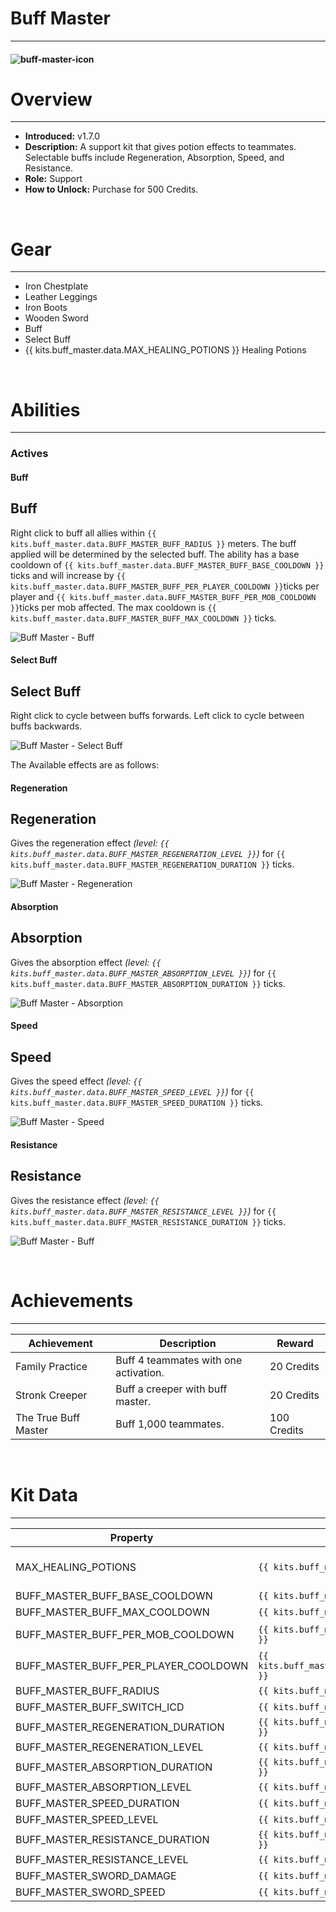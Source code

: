 
# Buff Master

***

#### ![buff-master-icon](../assets/icons/buff-master-icon.jpg)

# Overview
***
- **Introduced:** v1.7.0
- **Description:** A support kit that gives potion effects to teammates. Selectable buffs include Regeneration, Absorption, Speed, and Resistance.
- **Role:** Support
- **How to Unlock:** Purchase for 500 Credits.

<br />  

# Gear
***
- Iron Chestplate
- Leather Leggings
- Iron Boots
- Wooden Sword
- Buff
- Select Buff
- {{ kits.buff_master.data.MAX_HEALING_POTIONS }} Healing Potions

<br />  

# Abilities
***
### Actives
<!-- tabs:start -->
#### **Buff**
## Buff
Right click to buff all allies within `{{ kits.buff_master.data.BUFF_MASTER_BUFF_RADIUS }}` meters. The buff applied will be determined by the selected buff. The ability has a base cooldown of `{{ kits.buff_master.data.BUFF_MASTER_BUFF_BASE_COOLDOWN }}` ticks and will increase by `{{ kits.buff_master.data.BUFF_MASTER_BUFF_PER_PLAYER_COOLDOWN }}`ticks per player and `{{ kits.buff_master.data.BUFF_MASTER_BUFF_PER_MOB_COOLDOWN }}`ticks per mob affected. The max cooldown is `{{ kits.buff_master.data.BUFF_MASTER_BUFF_MAX_COOLDOWN }}` ticks.

![Buff Master - Buff](../assets/kits/buff_master/Buff%20Master%20-%20Absorption.gif)

#### **Select Buff**
## Select Buff
Right click to cycle between buffs forwards. Left click to cycle between buffs backwards.

![Buff Master - Select Buff](../assets/kits/buff_master/Buff%20Master%20-%20Select%20Effect.gif)

The Available effects are as follows: 

<!-- tabs:start -->
#### **Regeneration**
## Regeneration
Gives the regeneration effect *(level: `{{ kits.buff_master.data.BUFF_MASTER_REGENERATION_LEVEL }}`)* for `{{ kits.buff_master.data.BUFF_MASTER_REGENERATION_DURATION }}` ticks.

![Buff Master - Regeneration](../assets/kits/buff_master/Buff%20Master%20-%20Regeneration.gif)

#### **Absorption**
## Absorption
Gives the absorption effect *(level: `{{ kits.buff_master.data.BUFF_MASTER_ABSORPTION_LEVEL }}`)* for `{{ kits.buff_master.data.BUFF_MASTER_ABSORPTION_DURATION }}` ticks.

![Buff Master - Absorption](../assets/kits/buff_master/Buff%20Master%20-%20Absorption.gif)

#### **Speed**
## Speed
Gives the speed effect *(level: `{{ kits.buff_master.data.BUFF_MASTER_SPEED_LEVEL }}`)* for `{{ kits.buff_master.data.BUFF_MASTER_SPEED_DURATION }}` ticks.

![Buff Master - Speed](../assets/kits/buff_master/Buff%20Master%20-%20Speed.gif)

#### **Resistance**
## Resistance
Gives the resistance effect *(level: `{{ kits.buff_master.data.BUFF_MASTER_RESISTANCE_LEVEL }}`)* for `{{ kits.buff_master.data.BUFF_MASTER_RESISTANCE_DURATION }}` ticks.

![Buff Master - Buff](../assets/kits/buff_master/Buff%20Master%20-%20Resistance.gif)
<!-- tabs:end -->

<!-- tabs:end -->
<br /> 

# Achievements
***

| Achievement | Description | Reward |
| ----------- | ----------- | ------ |
| Family Practice | Buff 4 teammates with one activation. | 20 Credits |
| Stronk Creeper | Buff a creeper with buff master. | 20 Credits |
| The True Buff Master | Buff 1,000 teammates. | 100 Credits |

<br />  

# Kit Data
***

| Property | Value | Description |
|----------|-------|-------------|
| MAX_HEALING_POTIONS | `{{ kits.buff_master.data.MAX_HEALING_POTIONS }}`  | {{ kitDataSharedDescriptions.MAX_HEALING_POTIONS }} |
| BUFF_MASTER_BUFF_BASE_COOLDOWN | `{{ kits.buff_master.data.BUFF_MASTER_BUFF_BASE_COOLDOWN }}` | The base cooldown, in ticks, of the Buff ability. |
| BUFF_MASTER_BUFF_MAX_COOLDOWN | `{{ kits.buff_master.data.BUFF_MASTER_BUFF_MAX_COOLDOWN }}` | The max cooldown, in ticks, of the Buff ability. |
| BUFF_MASTER_BUFF_PER_MOB_COOLDOWN | `{{ kits.buff_master.data.BUFF_MASTER_BUFF_PER_MOB_COOLDOWN }}` | The cooldown per mob affected, in ticks, added to the base cooldown. |
| BUFF_MASTER_BUFF_PER_PLAYER_COOLDOWN | `{{ kits.buff_master.data.BUFF_MASTER_BUFF_PER_PLAYER_COOLDOWN }}` | The cooldown per player affected, in ticks, added to the base cooldown. |
| BUFF_MASTER_BUFF_RADIUS | `{{ kits.buff_master.data.BUFF_MASTER_BUFF_RADIUS }}` | The radius of the Buff ability. |
| BUFF_MASTER_BUFF_SWITCH_ICD | `{{ kits.buff_master.data.BUFF_MASTER_BUFF_SWITCH_ICD }}` | The cooldown, in ticks, for switching effects. |
| BUFF_MASTER_REGENERATION_DURATION | `{{ kits.buff_master.data.BUFF_MASTER_REGENERATION_DURATION }}` | The duration of the regeneration effect. |
| BUFF_MASTER_REGENERATION_LEVEL | `{{ kits.buff_master.data.BUFF_MASTER_REGENERATION_LEVEL }}` | The level of the regeneration effect. |
| BUFF_MASTER_ABSORPTION_DURATION | `{{ kits.buff_master.data.BUFF_MASTER_ABSORPTION_DURATION }}` | The duration of the absorption effect. |
| BUFF_MASTER_ABSORPTION_LEVEL | `{{ kits.buff_master.data.BUFF_MASTER_ABSORPTION_LEVEL }}` | The level of the absorption effect. |
| BUFF_MASTER_SPEED_DURATION | `{{ kits.buff_master.data.BUFF_MASTER_SPEED_DURATION }}` | The duration of the speed effect. |
| BUFF_MASTER_SPEED_LEVEL | `{{ kits.buff_master.data.BUFF_MASTER_SPEED_LEVEL }}` | The level of the speed effect. |
| BUFF_MASTER_RESISTANCE_DURATION | `{{ kits.buff_master.data.BUFF_MASTER_RESISTANCE_DURATION }}` | The duration of the resistance effect. |
| BUFF_MASTER_RESISTANCE_LEVEL | `{{ kits.buff_master.data.BUFF_MASTER_RESISTANCE_LEVEL }}` | The level of the resistance effect. |
| BUFF_MASTER_SWORD_DAMAGE | `{{ kits.buff_master.data.BUFF_MASTER_SWORD_DAMAGE }}` | The base melee damage of the sword. |
| BUFF_MASTER_SWORD_SPEED | `{{ kits.buff_master.data.BUFF_MASTER_SWORD_SPEED }}` | The base melee speed of the sword. |
